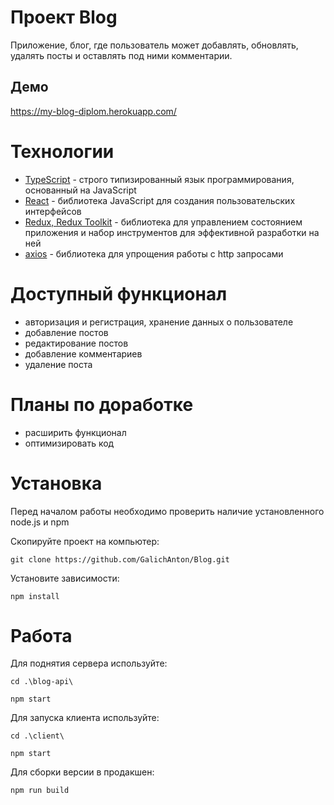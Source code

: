 # Проект Blog
Приложение, блог, где пользователь может добавлять, обновлять, удалять посты и оставлять под ними комментарии.

## Демо #
https://my-blog-diplom.herokuapp.com/

# Технологии #
- [TypeScript](https://www.typescriptlang.org/) - строго типизированный язык программирования, основанный на JavaScript
- [React](https://reactjs.org/) - библиотека JavaScript для создания пользовательских интерфейсов
- [Redux, Redux Toolkit](https://redux-toolkit.js.org/) - библиотека для управлением состоянием приложения и набор инструментов для эффективной разработки на ней
- [axios](https://axios-http.com/docs/) - библиотека для упрощения работы с http запросами


# Доступный функционал #
* авторизация и регистрация, хранение данных о пользователе
* добавление постов
* редактирование постов
* добавление комментариев
* удаление поста


# Планы по доработке #
* расширить функционал
* оптимизировать код

# Установка #

Перед началом работы необходимо проверить наличие установленного node.js и npm

Скопируйте проект на компьютер:

```
git clone https://github.com/GalichAnton/Blog.git
```

Установите зависимости:

```
npm install
```

# Работа #

Для поднятия сервера используйте:

```
cd .\blog-api\

npm start
```

Для запуска клиента используйте:
```
cd .\client\

npm start
```

Для сборки версии в продакшен:

```
npm run build
```